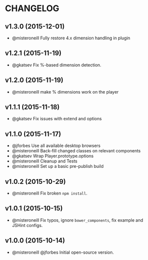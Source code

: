 # CHANGELOG

## v1.3.0 (2015-12-01)
- @misteroneill Fully restore 4.x dimension handling in plugin

## v1.2.1 (2015-11-19)
- @gkatsev Fix %-based dimension detection.

## v1.2.0 (2015-11-19)
- @misteroneill make % dimensions work on the player

## v1.1.1 (2015-11-18)
- @gkatsev Fix issues with extend and options

## v1.1.0 (2015-11-17)

- @jforbes Use all available desktop browsers
- @misteroneill Back-fill changed classes on relevant components
- @gkatsev Wrap Player.prototype.options
- @misteroneill Cleanup and Tests
- @misteroneill Set up a basic pre-publish build

## v1.0.2 (2015-10-29)

- @misteroneill Fix broken `npm install`.

## v1.0.1 (2015-10-15)

- @misteroneill Fix typos, ignore `bower_components`, fix example and JSHint configs.

## v1.0.0 (2015-10-14)

- @misteroneill @jforbes Initial open-source version.
